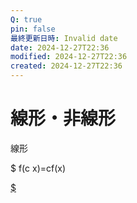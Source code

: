 ```yaml
---
Q: true
pin: false
最終更新日時: Invalid date
date: 2024-12-27T22:36
modified: 2024-12-27T22:36
created: 2024-12-27T22:36
---
```

# 線形・非線形

線形

$ f(c x)=cf(x)

[$](https://www.notion.sof(a+b)=f(a)+f(b))